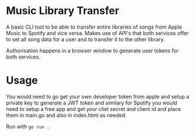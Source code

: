 # Music Library Transfer

A basic CLI tool to be able to transfer entire libraries of songs from Apple Music to Spotify and vice versa. Makes use of API's that both services offer to set all song data for a user and to transfer it to the other library. 

Authorisation happens in a browser window to generate user tokens for both services.

# Usage
You would need to go get your own developer token from apple and setup a private key to generate a JWT token and similary for Spotify you would need to setup a free app and get your cliet secret and client id and place them in main.go and also in index.html as needed.

Run with `go run .`